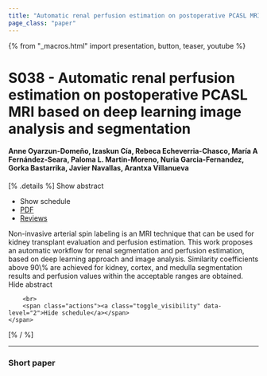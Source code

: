 ```yaml
---
title: "Automatic renal perfusion estimation on postoperative PCASL MRI based on deep learning image analysis and segmentation "
page_class: "paper"
---
```


{% from "_macros.html" import presentation, button, teaser, youtube %}

# S038 - Automatic renal perfusion estimation on postoperative PCASL MRI based on deep learning image analysis and segmentation 

#### Anne Oyarzun-Domeño, Izaskun Cía, Rebeca Echeverria-Chasco, María A Fernández-Seara, Paloma L. Martin-Moreno, Nuria Garcia-Fernandez, Gorka Bastarrika, Javier Navallas, Arantxa Villanueva

[% .details %]
<a class="toggle_visibility" data-selector=".abstract" data-level="3">Show abstract</a>
- <a class="toggle_visibility" data-selector=".schedule" data-level="3">Show schedule</a>
- <a href="https://openreview.net/pdf?id=Z376GMHarUB">PDF</a>
- <a href="https://openreview.net/forum?id=Z376GMHarUB">Reviews</a>

<p>
    <span class="abstract">
        Non-invasive arterial spin labeling is an MRI technique that can be used for kidney transplant evaluation and perfusion estimation. This work proposes an automatic workflow for renal segmentation and perfusion estimation, based on deep learning approach and image analysis. Similarity coefficients above 90\% are achieved for kidney, cortex, and medulla segmentation results and perfusion values within the acceptable ranges are obtained. 
        <br>
        <span class="actions"><a class="toggle_visibility" data-level="2">Hide abstract</a></span>
    </span>
</p>

<p>
    <span class="schedule">
        
        <br>
        <span class="actions"><a class="toggle_visibility" data-level="2">Hide schedule</a></span>
    </span>
</p>
[% / %]

---


### Short paper
